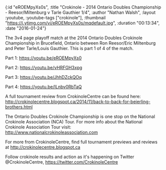 {:id "eROEMpyXs0s",
 :title
 "Crokinole - 2014 Ontario Doubles Championship - Reesor/Miltenburg v Tarle Gauthier 1/4",
 :author "Nathan Walsh",
 :layout :youtube,
 :youtube-tags ["crokinole"],
 :thumbnail "https://i.ytimg.com/vi/eROEMpyXs0s/mqdefault.jpg",
 :duration "00:13:34",
 :date "2016-01-24"}

The 3v4 page playoff match at the 2014 Ontario Doubles Crokinole Championship in Brucefield, Ontario between Ron Reesor/Eric Miltenburg and Peter Tarle/Louis Gauthier. This is part 1 of 4 of the match.

Part 1: https://youtu.be/eROEMpyXs0

Part 2: https://youtu.be/vHRFGH3xpg

Part 3: https://youtu.be/JhhDZckQOq

Part 4: https://youtu.be/ILnbv0RbTaQ


A full tournament review from CrokinoleCentre can be found here: http://crokinolecentre.blogspot.ca/2014/11/back-to-back-for-beierling-brothers.html

The Ontario Doubles Crokinole Championship is one stop on the National Crokinole Association (NCA) Tour. For more info about the National Crokinole Association Tour visit: http://www.nationalcrokinoleassociation.com

For more from CrokinoleCentre, find full tournament previews and reviews at http://crokinolecentre.blogspot.ca

Follow crokinole results and action as it's happening on Twitter @CrokinoleCentre, https://twitter.com/CrokinoleCentre
